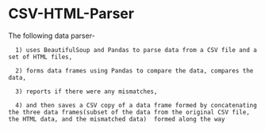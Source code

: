 # CSV-HTML-Parser

The following data parser- 

      1) uses BeautifulSoup and Pandas to parse data from a CSV file and a set of HTML files, 
      
      2) forms data frames using Pandas to compare the data, compares the data, 
      
      3) reports if there were any mismatches, 
      
      4) and then saves a CSV copy of a data frame formed by concatenating the three data frames(subset of the data from the original CSV file, the HTML data, and the mismatched data)  formed along the way
